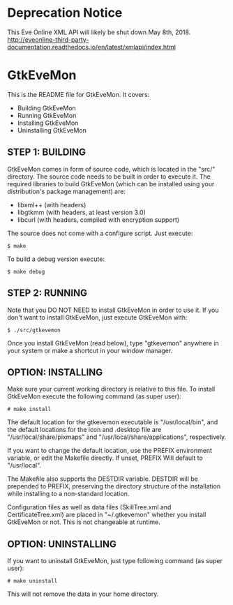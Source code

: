 # Deprecation Notice

This Eve Online XML API will likely be shut down May 8th, 2018.  
http://eveonline-third-party-documentation.readthedocs.io/en/latest/xmlapi/index.html

# GtkEveMon

This is the README file for GtkEveMon. It covers:

* Building GtkEveMon
* Running GtkEveMon
* Installing GtkEveMon
* Uninstalling GtkEveMon


## STEP 1: BUILDING

GtkEveMon comes in form of source code, which is located in the "src/"
directory. The source code needs to be built in order to execute it.
The required libraries to build GtkEveMon (which can be installed
using your distribution's package management) are:

* libxml++ (with headers)
* libgtkmm (with headers, at least version 3.0)
* libcurl (with headers, compiled with encryption support)

The source does not come with a configure script. Just execute:

    $ make

To build a debug version execute:

    $ make debug

## STEP 2: RUNNING

Note that you DO NOT NEED to install GtkEveMon in order to use it.
If you don't want to install GtkEveMon, just execute GtkEveMon with:

    $ ./src/gtkevemon

Once you install GtkEveMon (read below), type "gtkevemon" anywhere
in your system or make a shortcut in your window manager.


## OPTION: INSTALLING

Make sure your current working directory is relative to this file.
To install GtkEveMon execute the following command (as super user):

    # make install

The default location for the gtkevemon executable is "/usr/local/bin",
and the default locations for the icon and .desktop file are
"/usr/local/share/pixmaps" and "/usr/local/share/applications",
respectively.

If you want to change the default location, use the PREFIX environment
variable, or edit the Makefile directly. If unset, PREFIX Will default
to "/usr/local".

The Makefile also supports the DESTDIR variable. DESTDIR will be
prepended to PREFIX, preserving the directory structure of the
installation while installing to a non-standard location.

Configuration files as well as data files (SkillTree.xml and
CertificateTree.xml) are placed in "~/.gtkevemon" whether you
install GtkEveMon or not. This is not changeable at runtime.


## OPTION: UNINSTALLING

If you want to uninstall GtkEveMon, just type
following command (as super user):

    # make uninstall

This will not remove the data in your home directory.

